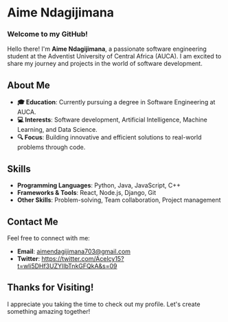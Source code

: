 # Aime Ndagijimana

### Welcome to my GitHub!

Hello there! I'm **Aime Ndagijimana**, a passionate software engineering student at the Adventist University of Central Africa (AUCA). I am excited to share my journey and projects in the world of software development.

## About Me

- **🎓 Education**: Currently pursuing a degree in Software Engineering at AUCA.
- **💻 Interests**: Software development, Artificial Intelligence, Machine Learning, and Data Science.
- **🔍 Focus**: Building innovative and efficient solutions to real-world problems through code.

## Skills

- **Programming Languages**: Python, Java, JavaScript, C++
- **Frameworks & Tools**: React, Node.js, Django, Git
- **Other Skills**: Problem-solving, Team collaboration, Project management

## Contact Me

Feel free to connect with me:

- **Email**: aimendagijimana703@gmail.com
- **Twitter**: https://twitter.com/Acelcy15?t=wli5DHf3UZYlIbTnkGFQkA&s=09

## Thanks for Visiting!

I appreciate you taking the time to check out my profile. Let's create something amazing together!

